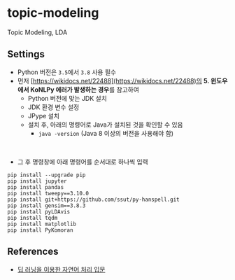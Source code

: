 # topic-modeling
Topic Modeling, LDA

## Settings
- Python 버전은 `3.5`에서 `3.8` 사용 필수
- 먼저 [https://wikidocs.net/22488](https://wikidocs.net/22488)의 **5. 윈도우에서 KoNLPy 에러가 발생하는 경우**를 참고하여 
  - Python 버전에 맞는 JDK 설치
  - JDK 환경 변수 설정
  - JPype 설치
  - 설치 후, 아래의 명령어로 Java가 설치된 것을 확인할 수 있음
    - `java -version` (Java 8 이상의 버전을 사용해야 함)

<br>

- 그 후 명령창에 아래 명령어를 순서대로 하나씩 입력

```
pip install --upgrade pip
pip install jupyter
pip install pandas
pip install tweepy==3.10.0
pip install git+https://github.com/ssut/py-hanspell.git
pip install gensim==3.8.3
pip install pyLDAvis
pip install tqdm
pip install matplotlib
pip install PyKomoran
```
<!-- pip install konlpy -->

## References
- [딥 러닝을 이용한 자연어 처리 입문](https://wikidocs.net/book/2155)

